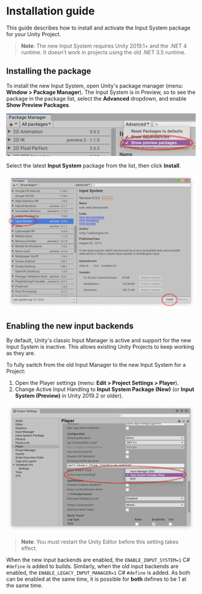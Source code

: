 # Installation guide

This guide describes how to install and activate the Input System package for your Unity Project.

>__Note__: The new Input System requires Unity 2019.1+ and the .NET 4 runtime. It doesn't work in projects using the old .NET 3.5 runtime.

## Installing the package

To install the new Input System, open Unity's package manager (menu: __Window > Package Manager__). The Input System is in Preview, so to see the package in the package list, select the __Advanced__ dropdown, and enable __Show Preview Packages__.

![Show Preview Package](Images/ShowPreviewPackages.png)

Select the latest __Input System__ package from the list, then click __Install__.

![Install Input System Package](Images/InputSystemPackage.png)

## Enabling the new input backends

By default, Unity's classic Input Manager is active and support for the new Input System is inactive. This allows existing Unity Projects to keep working as they are.

To fully switch from the old Input Manager to the new Input System for a Project:

1. Open the Player settings (menu: __Edit > Project Settings > Player__).
2. Change Active Input Handling to __Input System Package (New)__ (or __Input System (Preview)__ in Unity 2019.2 or older).

![Switch Active Input Handling](Images/ActiveInputHandling.png)

>__Note__: You must restart the Unity Editor before this setting takes effect.

When the new input backends are enabled, the `ENABLE_INPUT_SYSTEM=1` C# `#define` is added to builds. Similarly, when the old input backends are enabled, the `ENABLE_LEGACY_INPUT_MANAGER=1` C# `#define` is added. As both can be enabled at the same time, it is possible for __both__ defines to be 1 at the same time.
